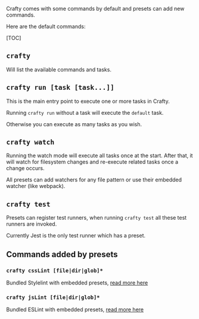 Crafty comes with some commands by default and presets can add new commands.

Here are the default commands:

[TOC]

## `crafty`

Will list the available commands and tasks.

## `crafty run [task [task...]]`

This is the main entry point to execute one or more tasks in Crafty.

Running `crafty run` without a task will execute the `default` task.

Otherwise you can execute as many tasks as you wish.

## `crafty watch`

Running the watch mode will execute all tasks once at the start. After that, it
will watch for filesystem changes and re-execute related tasks once a change
occurs.

All presets can add watchers for any file pattern or use their embedded watcher
(like webpack).

## `crafty test`

Presets can register test runners, when running `crafty test` all these test
runners are invoked.

Currently Jest is the only test runner which has a preset.

## Commands added by presets

### `crafty cssLint [file|dir|glob]*`

Bundled Stylelint with embedded presets,
[read more here](05_Packages/05_crafty-preset-postcss)

### `crafty jsLint [file|dir|glob]*`

Bundled ESLint with embedded presets,
[read more here](05_Packages/05_crafty-preset-babel)
